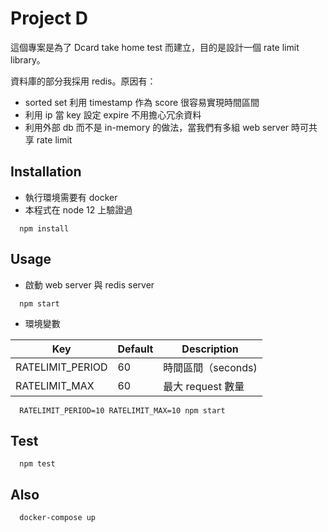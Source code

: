 # Project D
這個專案是為了 Dcard take home test 而建立，目的是設計一個 rate limit library。

資料庫的部分我採用 redis。原因有：

* sorted set 利用 timestamp 作為 score 很容易實現時間區間
* 利用 ip 當 key 設定 expire 不用擔心冗余資料
* 利用外部 db 而不是 in-memory 的做法，當我們有多組 web server 時可共享 rate limit

## Installation
* 執行環境需要有 docker
* 本程式在 node 12 上驗證過

```
  npm install
```

## Usage
* 啟動 web server 與 redis server

```
  npm start
```

* 環境變數

Key              | Default | Description
-----------------|---------|------------
RATELIMIT_PERIOD | 60      | 時間區間（seconds)
RATELIMIT_MAX    | 60      | 最大 request 數量

```
  RATELIMIT_PERIOD=10 RATELIMIT_MAX=10 npm start
```

## Test
```
  npm test
```

## Also
```
  docker-compose up
```
